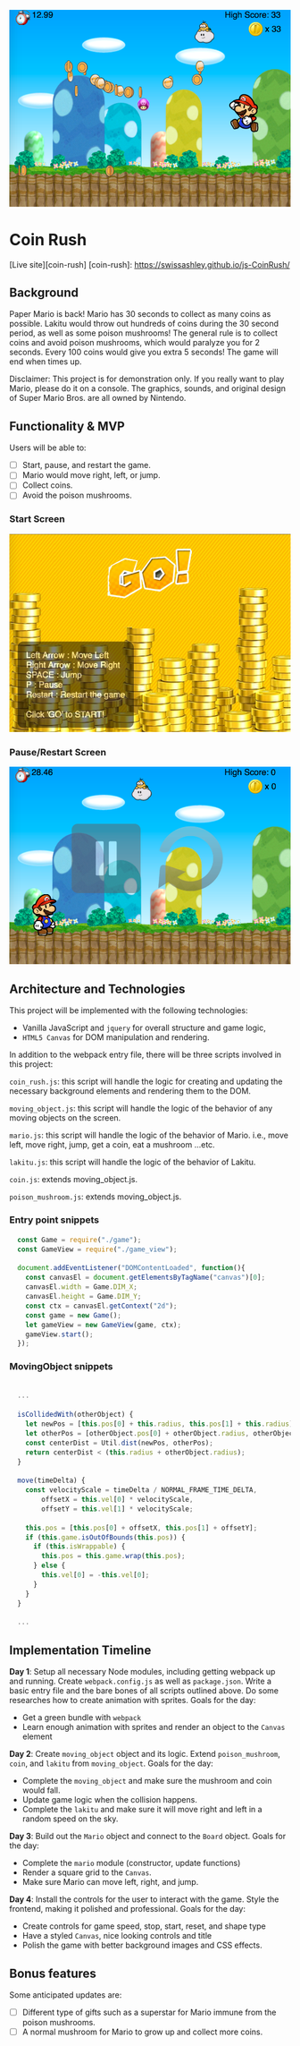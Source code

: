 ![game](wireframes/game.png)

# Coin Rush

[Live site][coin-rush]
[coin-rush]: https://swissashley.github.io/js-CoinRush/

## Background

Paper Mario is back! Mario has 30 seconds to collect as many coins as possible.
Lakitu would throw out hundreds of coins during the 30 second period, as well as some poison mushrooms!
The general rule is to collect coins and avoid poison mushrooms, which would paralyze you for 2 seconds.
Every 100 coins would give you extra 5 seconds!
The game will end when times up.

Disclaimer: This project is for demonstration only. If you really want to play Mario, please do it on a console. The graphics, sounds, and original design of Super Mario Bros. are all owned by Nintendo.

## Functionality & MVP  

Users will be able to:

- [ ] Start, pause, and restart the game.
- [ ] Mario would move right, left, or jump.
- [ ] Collect coins.
- [ ] Avoid the poison mushrooms.

### Start Screen

![start](wireframes/start.png)

### Pause/Restart Screen

![pause](wireframes/pause.png)

## Architecture and Technologies

This project will be implemented with the following technologies:

- Vanilla JavaScript and `jquery` for overall structure and game logic,
- `HTML5 Canvas` for DOM manipulation and rendering.

In addition to the webpack entry file, there will be three scripts involved in this project:

`coin_rush.js`: this script will handle the logic for creating and updating the necessary background elements and rendering them to the DOM.

`moving_object.js`: this script will handle the logic of the behavior of any moving objects on the screen.

`mario.js`: this script will handle the logic of the behavior of Mario. i.e., move left, move right, jump, get a coin, eat a mushroom ...etc.

`lakitu.js`: this script will handle the logic of the behavior of Lakitu.

`coin.js`: extends moving_object.js.

`poison_mushroom.js`: extends moving_object.js.

### Entry point snippets

```js
  const Game = require("./game");
  const GameView = require("./game_view");

  document.addEventListener("DOMContentLoaded", function(){
    const canvasEl = document.getElementsByTagName("canvas")[0];
    canvasEl.width = Game.DIM_X;
    canvasEl.height = Game.DIM_Y;
    const ctx = canvasEl.getContext("2d");
    const game = new Game();
    let gameView = new GameView(game, ctx);
    gameView.start();
  });
```
### MovingObject snippets

```js

  ...

  isCollidedWith(otherObject) {
    let newPos = [this.pos[0] + this.radius, this.pos[1] + this.radius];
    let otherPos = [otherObject.pos[0] + otherObject.radius, otherObject.pos[1] + otherObject.radius];
    const centerDist = Util.dist(newPos, otherPos);
    return centerDist < (this.radius + otherObject.radius);
  }

  move(timeDelta) {
    const velocityScale = timeDelta / NORMAL_FRAME_TIME_DELTA,
        offsetX = this.vel[0] * velocityScale,
        offsetY = this.vel[1] * velocityScale;

    this.pos = [this.pos[0] + offsetX, this.pos[1] + offsetY];
    if (this.game.isOutOfBounds(this.pos)) {
      if (this.isWrappable) {
        this.pos = this.game.wrap(this.pos);
      } else {
        this.vel[0] = -this.vel[0];
      }
    }
  }

  ...

```

## Implementation Timeline

**Day 1**: Setup all necessary Node modules, including getting webpack up and running.  Create `webpack.config.js` as well as `package.json`.  Write a basic entry file and the bare bones of all scripts outlined above. Do some researches how to create animation with sprites. Goals for the day:

- Get a green bundle with `webpack`
- Learn enough animation with sprites and render an object to the `Canvas` element

**Day 2**: Create `moving_object` object and its logic. Extend `poison_mushroom`, `coin`, and `lakitu` from `moving_object`. Goals for the day:

- Complete the `moving_object` and make sure the mushroom and coin would fall.
- Update game logic when the collision happens.
- Complete the `lakitu` and make sure it will move right and left in a random speed on the sky.

**Day 3**: Build out the `Mario` object and connect to the `Board` object. Goals for the day:

- Complete the `mario` module (constructor, update functions)
- Render a square grid to the `Canvas`.
- Make sure Mario can move left, right, and jump.

**Day 4**: Install the controls for the user to interact with the game.  Style the frontend, making it polished and professional.  Goals for the day:

- Create controls for game speed, stop, start, reset, and shape type
- Have a styled `Canvas`, nice looking controls and title
- Polish the game with better background images and CSS effects.


## Bonus features

 Some anticipated updates are:

- [ ] Different type of gifts such as a superstar for Mario immune from the poison mushrooms.
- [ ] A normal mushroom for Mario to grow up and collect more coins.

